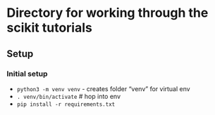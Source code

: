 # Directory for working through the scikit tutorials

## Setup

### Initial setup
- `python3 -m venv venv` - creates folder “venv” for virtual env
- `. venv/bin/activate`     # hop into env
- `pip install -r requirements.txt`
